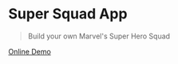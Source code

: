 # Super Squad App
> Build your own Marvel's Super Hero Squad

[Online Demo](https://armdong.github.io/supersquad/)